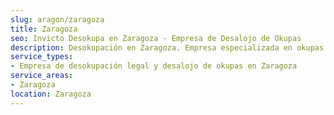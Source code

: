 ```yaml
---
slug: aragon/zaragoza
title: Zaragoza
seo: Invicto Desokupa en Zaragoza - Empresa de Desalojo de Okupas
description: Desokupación en Zaragoza. Empresa especializada en okupas. Mediación legal y desalojo express. Presupuesto gratuito.
service_types:
- Empresa de desokupación legal y desalojo de okupas en Zaragoza
service_areas:
- Zaragoza
location: Zaragoza
---
```

